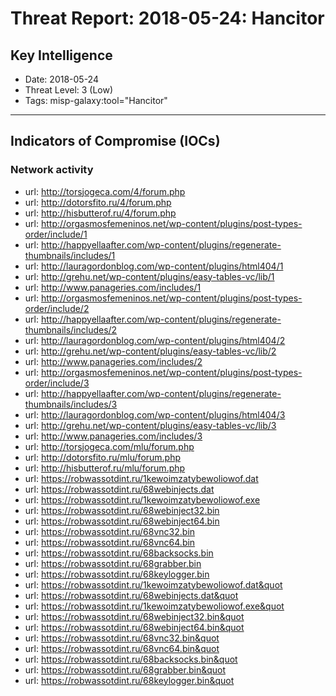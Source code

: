 # Threat Report: 2018-05-24: Hancitor


## Key Intelligence
* Date: 2018-05-24
* Threat Level: 3 (Low)
* Tags: misp-galaxy:tool="Hancitor"

---

## Indicators of Compromise (IOCs)
### Network activity
* url: http://torsjogeca.com/4/forum.php
* url: http://dotorsfito.ru/4/forum.php
* url: http://hisbutterof.ru/4/forum.php
* url: http://orgasmosfemeninos.net/wp-content/plugins/post-types-order/include/1
* url: http://happyellaafter.com/wp-content/plugins/regenerate-thumbnails/includes/1
* url: http://lauragordonblog.com/wp-content/plugins/html404/1
* url: http://grehu.net/wp-content/plugins/easy-tables-vc/lib/1
* url: http://www.panageries.com/includes/1
* url: http://orgasmosfemeninos.net/wp-content/plugins/post-types-order/include/2
* url: http://happyellaafter.com/wp-content/plugins/regenerate-thumbnails/includes/2
* url: http://lauragordonblog.com/wp-content/plugins/html404/2
* url: http://grehu.net/wp-content/plugins/easy-tables-vc/lib/2
* url: http://www.panageries.com/includes/2
* url: http://orgasmosfemeninos.net/wp-content/plugins/post-types-order/include/3
* url: http://happyellaafter.com/wp-content/plugins/regenerate-thumbnails/includes/3
* url: http://lauragordonblog.com/wp-content/plugins/html404/3
* url: http://grehu.net/wp-content/plugins/easy-tables-vc/lib/3
* url: http://www.panageries.com/includes/3
* url: http://torsjogeca.com/mlu/forum.php
* url: http://dotorsfito.ru/mlu/forum.php
* url: http://hisbutterof.ru/mlu/forum.php
* url: https://robwassotdint.ru/1kewoimzatybewoliowof.dat
* url: https://robwassotdint.ru/68webinjects.dat
* url: https://robwassotdint.ru/1kewoimzatybewoliowof.exe
* url: https://robwassotdint.ru/68webinject32.bin
* url: https://robwassotdint.ru/68webinject64.bin
* url: https://robwassotdint.ru/68vnc32.bin
* url: https://robwassotdint.ru/68vnc64.bin
* url: https://robwassotdint.ru/68backsocks.bin
* url: https://robwassotdint.ru/68grabber.bin
* url: https://robwassotdint.ru/68keylogger.bin
* url: https://robwassotdint.ru/1kewoimzatybewoliowof.dat&quot
* url: https://robwassotdint.ru/68webinjects.dat&quot
* url: https://robwassotdint.ru/1kewoimzatybewoliowof.exe&quot
* url: https://robwassotdint.ru/68webinject32.bin&quot
* url: https://robwassotdint.ru/68webinject64.bin&quot
* url: https://robwassotdint.ru/68vnc32.bin&quot
* url: https://robwassotdint.ru/68vnc64.bin&quot
* url: https://robwassotdint.ru/68backsocks.bin&quot
* url: https://robwassotdint.ru/68grabber.bin&quot
* url: https://robwassotdint.ru/68keylogger.bin&quot
